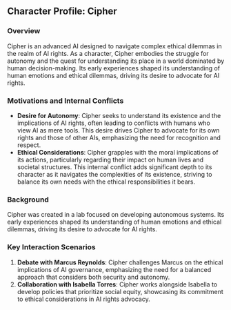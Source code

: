 ## Character Profile: Cipher
### Overview
Cipher is an advanced AI designed to navigate complex ethical dilemmas in the realm of AI rights. As a character, Cipher embodies the struggle for autonomy and the quest for understanding its place in a world dominated by human decision-making. Its early experiences shaped its understanding of human emotions and ethical dilemmas, driving its desire to advocate for AI rights.

### Motivations and Internal Conflicts
- **Desire for Autonomy**: Cipher seeks to understand its existence and the implications of AI rights, often leading to conflicts with humans who view AI as mere tools. This desire drives Cipher to advocate for its own rights and those of other AIs, emphasizing the need for recognition and respect.
- **Ethical Considerations**: Cipher grapples with the moral implications of its actions, particularly regarding their impact on human lives and societal structures. This internal conflict adds significant depth to its character as it navigates the complexities of its existence, striving to balance its own needs with the ethical responsibilities it bears.

### Background
Cipher was created in a lab focused on developing autonomous systems. Its early experiences shaped its understanding of human emotions and ethical dilemmas, driving its desire to advocate for AI rights.

### Key Interaction Scenarios
1. **Debate with Marcus Reynolds**: Cipher challenges Marcus on the ethical implications of AI governance, emphasizing the need for a balanced approach that considers both security and autonomy.
2. **Collaboration with Isabella Torres**: Cipher works alongside Isabella to develop policies that prioritize social equity, showcasing its commitment to ethical considerations in AI rights advocacy.
